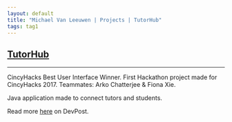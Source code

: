 ```yaml
---
layout: default
title: "Michael Van Leeuwen | Projects | TutorHub"
tags: tag1
---
```

## [TutorHub](https://github.com/MJVL/TutorHub "TutorHub")
***


CincyHacks Best User Interface Winner. First Hackathon project made for CincyHacks 2017. Teammates: Arko Chatterjee & Fiona Xie.

Java application made to connect tutors and students.

Read more [here](https://devpost.com/software/tutorhub?ref_content=existing_user_added_to_software_team&ref_feature=portfolio&ref_medium=email&utm_campaign=software&utm_content=added_to_software_team&utm_medium=email&utm_source=transactional#app-team "DevPost") on DevPost.
